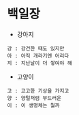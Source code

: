 # 백일장



- 강아지

```
강 : 강건한 때도 있지만
아 : 아직 개라기엔 어리다
지 : 지난날이 더 쌓여야 해
```



- 고양이

```
고 : 고고한 기상을 가지고
양 : 양털처럼 부드러운
이 : 이 생명체는 뭘까
```

